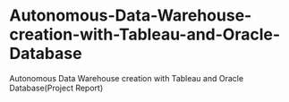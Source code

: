 # Autonomous-Data-Warehouse-creation-with-Tableau-and-Oracle-Database
Autonomous Data Warehouse creation with Tableau and Oracle Database(Project Report)
